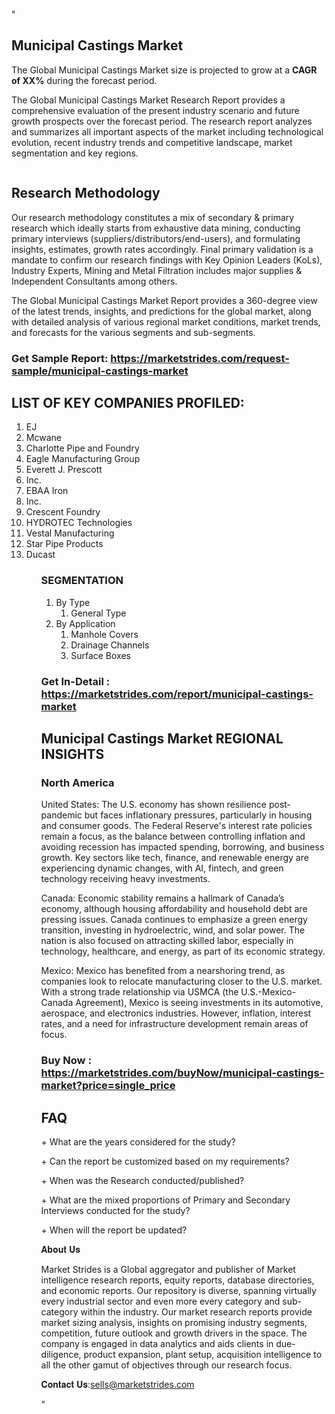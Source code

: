 "<h2>Municipal Castings Market</h2>
<p>The Global Municipal Castings Market size is projected to grow at a <strong>CAGR of XX%</strong> during the forecast period.</p>
<p>The Global Municipal Castings Market Research Report provides a comprehensive evaluation of the present industry scenario and future growth prospects over the forecast period. The research report analyzes and summarizes all important aspects of the market including technological evolution, recent industry trends and competitive landscape, market segmentation and key regions.</p>
<p><img style=""width: 100%;"" src=""https://marketstrides.com//uploads/images/marketstrides-051.png"" alt=""Municipal Castings Market Report Analysis"" /></p>
<h2>Research Methodology</h2>
<p>Our research methodology constitutes a mix of secondary &amp; primary research which ideally starts from exhaustive data mining, conducting primary interviews (suppliers/distributors/end-users), and formulating insights, estimates, growth rates accordingly. Final primary validation is a mandate to confirm our research findings with Key Opinion Leaders (KoLs), Industry Experts, Mining and Metal Filtration includes major supplies &amp; Independent Consultants among others.</p>
<p>The Global Municipal Castings Market Report provides a 360-degree view of the latest trends, insights, and predictions for the global market, along with detailed analysis of various regional market conditions, market trends, and forecasts for the various segments and sub-segments.</p>
<h3><strong>Get Sample Report: <a href=
https://marketstrides.com/request-sample/municipal-castings-market>https://marketstrides.com/request-sample/municipal-castings-market</a></strong></h3>
<h2>LIST OF KEY COMPANIES PROFILED:</h2>
<p><ol><li>
EJ</li><li>Mcwane</li><li>Charlotte Pipe and Foundry</li><li>Eagle Manufacturing Group</li><li>Everett J. Prescott</li><li>Inc.</li><li>EBAA Iron</li><li>Inc.</li><li>Crescent Foundry</li><li>HYDROTEC Technologies</li><li>Vestal Manufacturing</li><li>Star Pipe Products</li><li>Ducast


</li><ol></p>
<h3>SEGMENTATION</h3>
<p><ol><li>By Type<ol><li>General Type</li></ol></li><li>By Application<ol><li>Manhole Covers</li><li>Drainage Channels</li><li>Surface Boxes</li></ol></li></ol></p>
<h3><strong>Get In-Detail : <a href=https://marketstrides.com/report/municipal-castings-market>https://marketstrides.com/report/municipal-castings-market</a></strong></h3>
<h2>Municipal Castings Market REGIONAL INSIGHTS</h2>
<h3>North America</h3>
<p>United States: The U.S. economy has shown resilience post-pandemic but faces inflationary pressures, particularly in housing and consumer goods. The Federal Reserve's interest rate policies remain a focus, as the balance between controlling inflation and avoiding recession has impacted spending, borrowing, and business growth. Key sectors like tech, finance, and renewable energy are experiencing dynamic changes, with AI, fintech, and green technology receiving heavy investments.</p>
<p>Canada: Economic stability remains a hallmark of Canada’s economy, although housing affordability and household debt are pressing issues. Canada continues to emphasize a green energy transition, investing in hydroelectric, wind, and solar power. The nation is also focused on attracting skilled labor, especially in technology, healthcare, and energy, as part of its economic strategy.</p>
<p>Mexico: Mexico has benefited from a nearshoring trend, as companies look to relocate manufacturing closer to the U.S. market. With a strong trade relationship via USMCA (the U.S.-Mexico-Canada Agreement), Mexico is seeing investments in its automotive, aerospace, and electronics industries. However, inflation, interest rates, and a need for infrastructure development remain areas of focus.</p>
<h3><strong>Buy Now : <a href=https://marketstrides.com/buyNow/municipal-castings-market?price=single_price>https://marketstrides.com/buyNow/municipal-castings-market?price=single_price</a></strong></h3>
<h2>FAQ</h2>
<p>+ What are the years considered for the study?</p>
<p>+ Can the report be customized based on my requirements?</p>
<p>+ When was the Research conducted/published?</p>
<p>+ What are the mixed proportions of Primary and Secondary Interviews conducted for the study?</p>
<p>+ When will the report be updated?</p>
<p>𝐀𝐛𝐨𝐮𝐭 𝐔𝐬</p>
<p>Market Strides is a Global aggregator and publisher of Market intelligence research reports, equity reports, database directories, and economic reports. Our repository is diverse, spanning virtually every industrial sector and even more every category and sub-category within the industry. Our market research reports provide market sizing analysis, insights on promising industry segments, competition, future outlook and growth drivers in the space. The company is engaged in data analytics and aids clients in due-diligence, product expansion, plant setup, acquisition intelligence to all the other gamut of objectives through our research focus.</p>
<p>𝐂𝐨𝐧𝐭𝐚𝐜𝐭 𝐔𝐬:<a href=mailto:sells@marketstrides.com>sells@marketstrides.com</a></p>"
